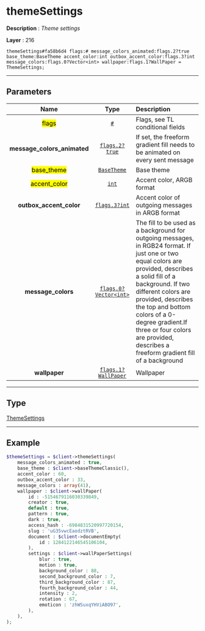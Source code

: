 # themeSettings

**Description** : *Theme settings*

**Layer** : 216

```tl
themeSettings#fa58b6d4 flags:# message_colors_animated:flags.2?true base_theme:BaseTheme accent_color:int outbox_accent_color:flags.3?int message_colors:flags.0?Vector<int> wallpaper:flags.1?WallPaper = ThemeSettings;
```

---

## Parameters

| Name | Type | Description |
| :---: | :---: | :--- |
| <mark>flags</mark> | [`#`](type/#) | Flags, see TL conditional fields |
| **message_colors_animated** | [`flags.2?true`](type/true) | If set, the freeform gradient fill needs to be animated on every sent message |
| <mark>base_theme</mark> | [`BaseTheme`](type/BaseTheme) | Base theme |
| <mark>accent_color</mark> | [`int`](type/int) | Accent color, ARGB format |
| **outbox_accent_color** | [`flags.3?int`](type/int) | Accent color of outgoing messages in ARGB format |
| **message_colors** | [`flags.0?Vector<int>`](type/int) | The fill to be used as a background for outgoing messages, in RGB24 format. If just one or two equal colors are provided, describes a solid fill of a background. If two different colors are provided, describes the top and bottom colors of a 0-degree gradient.If three or four colors are provided, describes a freeform gradient fill of a background |
| **wallpaper** | [`flags.1?WallPaper`](type/WallPaper) | Wallpaper |

---

## Type

[ThemeSettings](type/ThemeSettings)

---

## Example

```php
$themeSettings = $client->themeSettings(
	message_colors_animated : true,
	base_theme : $client->baseThemeClassic(),
	accent_color : 60,
	outbox_accent_color : 33,
	message_colors : array(41),
	wallpaper : $client->wallPaper(
		id : -5154679116030339849,
		creator : true,
		default : true,
		pattern : true,
		dark : true,
		access_hash : -6984831520997720154,
		slug : 'uG35vwcEaodztRVB',
		document : $client->documentEmpty(
			id : 1284122146545106104,
		),
		settings : $client->wallPaperSettings(
			blur : true,
			motion : true,
			background_color : 88,
			second_background_color : 7,
			third_background_color : 87,
			fourth_background_color : 44,
			intensity : 2,
			rotation : 67,
			emoticon : 'zhWSuxqYHViABO97',
		),
	),
);
```